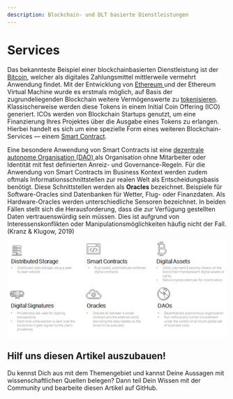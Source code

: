 ```yaml
---
description: Blockchain- und DLT basierte Dienstleistungen
---
```


# Services

Das bekannteste Beispiel einer blockchainbasierten Dienstleistung ist der [Bitcoin](https://lab.ledgerlabs.li/defi/kryptowaehrungen/projekte/bitcoin), welcher als digitales Zahlungsmittel mittlerweile vermehrt Anwendung findet. Mit der Entwicklung von [Ethereum ](https://lab.ledgerlabs.li/dlt/distributed-ledger-technologien/projekte/ethereum)und der Ethereum Virtual Machine wurde es erstmals möglich, auf Basis der zugrundeliegenden Blockchain weitere Vermögenswerte zu [tokenisieren](https://lab.ledgerlabs.li/defi/digital-assets/definition). Klassischerweise werden diese Tokens in einem Initial Coin Offering \(ICO\) generiert. ICOs werden von Blockchain Startups genutzt, um eine Finanzierung Ihres Projektes über die Ausgabe eines Tokens zu erlangen. Hierbei handelt es sich um eine spezielle Form eines weiteren Blockchain-Services — einem [Smart Contract](https://lab.ledgerlabs.li/dlt/blockchain/anwendungsgebiete/smart-contracts). 

Eine besondere Anwendung von Smart Contracts ist eine [dezentrale autonome Organisation \(DAO\) ](https://lab.ledgerlabs.li/dlt/blockchain/anwendungsgebiete/daos)als Organisation ohne Mitarbeiter oder Identität mit fest definierten Anreiz- und Governance-Regeln. Für die Anwendung von Smart Contracts im Business Kontext werden zudem oftmals Informationsschnittstellen zur realen Welt als Entscheidungsbasis benötigt. Diese Schnittstellen werden als **Oracles** bezeichnet. Beispiele für Software-Oracles sind Datenbanken für Wetter, Flug- oder Finanzdaten. Als Hardware-Oracles werden unterschiedliche Sensoren bezeichnet. In beiden Fällen stellt sich die Herausforderung, dass die zur Verfügung gestellten Daten vertrauenswürdig sein müssen. Dies ist aufgrund von Interessenskonflikten oder Manipulationsmöglichkeiten häufig nicht der Fall. \(Kranz & Klugow, 2019\)



![Eigene Darstellung in Anlehnung an Voshmgir \(2019\).](../../.gitbook/assets/image%20%2811%29.png)

## Hilf uns diesen Artikel auszubauen!

Du kennst Dich aus mit dem Themengebiet und kannst Deine Aussagen mit wissenschaftlichen Quellen belegen? Dann teil Dein Wissen mit der Community und bearbeite diesen Artikel auf GitHub.

